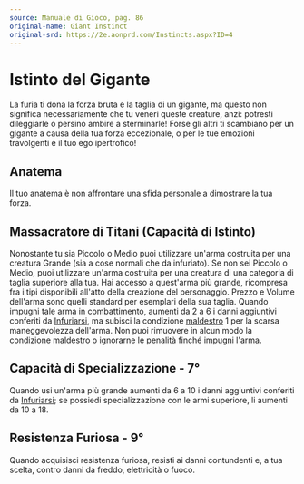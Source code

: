 ```yaml
---
source: Manuale di Gioco, pag. 86
original-name: Giant Instinct
original-srd: https://2e.aonprd.com/Instincts.aspx?ID=4
---
```


# Istinto del Gigante

La furia ti dona la forza bruta e la taglia di un gigante, ma questo non
significa necessariamente che tu veneri queste creature, anzi: potresti
dileggiarle o persino ambire a sterminarle! Forse gli altri ti scambiano per un
gigante a causa della tua forza eccezionale, o per le tue emozioni travolgenti e
il tuo ego ipertrofico!

## Anatema

Il tuo anatema è non affrontare una sfida personale a dimostrare la tua forza.

## Massacratore di Titani (Capacità di Istinto)

Nonostante tu sia Piccolo o Medio puoi utilizzare un'arma costruita per una
creatura Grande (sia a cose normali che da infuriato). Se non sei Piccolo o
Medio, puoi utilizzare un'arma costruita per una creatura di una categoria di
taglia superiore alla tua. Hai accesso a quest'arma più grande, ricompresa fra i
tipi disponibili all'atto della creazione del personaggio. Prezzo e Volume
dell'arma sono quelli standard per esemplari della sua taglia. Quando impugni
tale arma in combattimento, aumenti da 2 a 6 i danni aggiuntivi conferiti da
[Infuriarsi](/azioni/classe/infuriarsi), ma subisci la condizione
[maldestro](/condizioni/maldestro) 1 per la scarsa maneggevolezza dell'arma. Non
puoi rimuovere in alcun modo la condizione maldestro o ignorarne le penalità
finché impugni l'arma.

## Capacità di Specializzazione - 7°

Quando usi un'arma più grande aumenti da 6 a 10 i danni aggiuntivi conferiti da
[Infuriarsi](/azioni/classe/infuriarsi); se possiedi specializzazione con le
armi superiore, li aumenti da 10 a 18.

## Resistenza Furiosa - 9°

Quando acquisisci resistenza furiosa, resisti ai danni contundenti e, a tua
scelta, contro danni da freddo, elettricità o fuoco.
